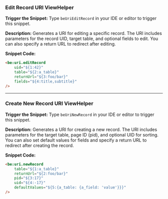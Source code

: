 ### Edit Record URI ViewHelper

**Trigger the Snippet:** Type `beUriEditRecord` in your IDE or editor to trigger this snippet.

**Description:**
Generates a URI for editing a specific record. The URI includes parameters for the record UID, target table, and optional fields to edit. You can also specify a return URL to redirect after editing.

**Snippet Code:**

```html
<be:uri.editRecord
    uid="${1:42}"
    table="${2:a_table}"
    returnUrl="${3:foo/bar}"
    fields="${4:title,subtitle}"
/>
```

---

### Create New Record URI ViewHelper

**Trigger the Snippet:** Type `beUriNewRecord` in your IDE or editor to trigger this snippet.

**Description:**
Generates a URI for creating a new record. The URI includes parameters for the target table, page ID (pid), and optional UID for sorting. You can also set default values for fields and specify a return URL to redirect after creating the record.

**Snippet Code:**

```html
<be:uri.newRecord
    table="${1:a_table}"
    returnUrl="${2:foo/bar}"
    pid="${3:17}"
    uid="${4:-17}"
    defaultValues="${5:{a_table: {a_field: 'value'}}}"
/>
```

